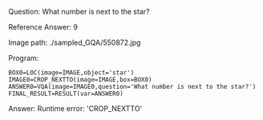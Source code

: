 Question: What number is next to the star?

Reference Answer: 9

Image path: ./sampled_GQA/550872.jpg

Program:

```
BOX0=LOC(image=IMAGE,object='star')
IMAGE0=CROP_NEXTTO(image=IMAGE,box=BOX0)
ANSWER0=VQA(image=IMAGE0,question='What number is next to the star?')
FINAL_RESULT=RESULT(var=ANSWER0)
```
Answer: Runtime error: 'CROP_NEXTTO'

